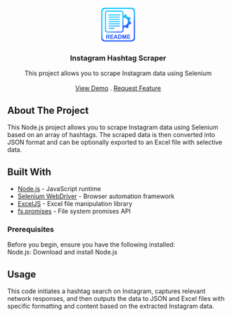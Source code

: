<p align="center">
  <a href="https://github.com/rrijvy/instagram-scrapper">
    <img src="assets/images/readme-logo.png" alt="Logo" width="80" height="80">
  </a>

  <h3 align="center">Instagram Hashtag Scraper</h3>

  <p align="center">
    This project allows you to scrape Instagram data using Selenium 
    <br/>
    <br/>
    <a href="https://youtu.be/5gaHG-oqbb8">View Demo</a>
    .
    <a href="https://github.com/rrijvy/instagram-scrapper/issues">Request Feature</a>
  </p>
</p>

## About The Project

This Node.js project allows you to scrape Instagram data using Selenium based on an array of hashtags. The scraped data is then converted into JSON format and can be optionally exported to an Excel file with selective data.

## Built With

- [Node.js](https://nodejs.org/) - JavaScript runtime
- [Selenium WebDriver](https://www.selenium.dev/documentation/en/webdriver/) - Browser automation framework
- [ExcelJS](https://github.com/exceljs/exceljs) - Excel file manipulation library
- [fs.promises](https://nodejs.org/api/fs.html#fs_fs_promises_api) - File system promises API

### Prerequisites

Before you begin, ensure you have the following installed:
<br/>
Node.js: Download and install Node.js

## Usage

This code initiates a hashtag search on Instagram, captures relevant network responses, and then outputs the data to JSON and Excel files with specific formatting and content based on the extracted Instagram data.
